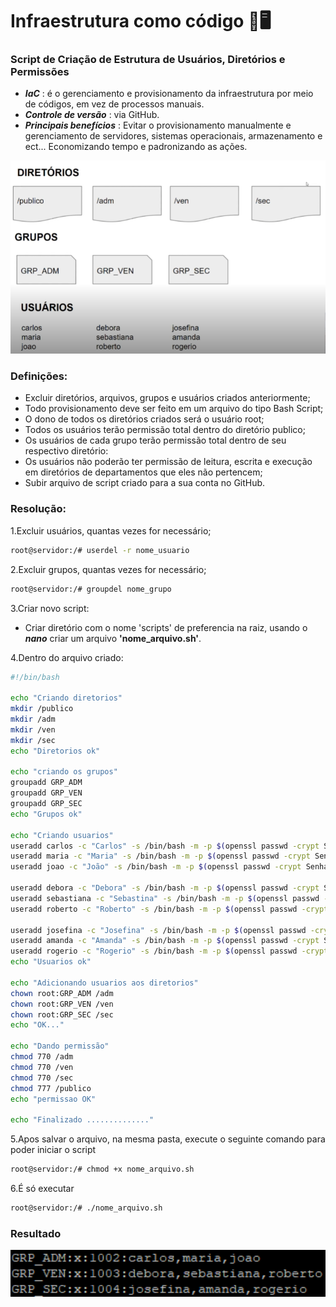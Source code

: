 # **Infraestrutura como código** :page_with_curl:🖥️

### 	 Script de Criação de Estrutura de Usuários, Diretórios e Permissões

- ***IaC*** : é o gerenciamento e provisionamento da infraestrutura por meio de códigos, em vez de processos manuais.
- ***Controle de versão*** : via GitHub.
- ***Principais benefícios*** : Evitar o provisionamento manualmente e gerenciamento de servidores, sistemas operacionais, armazenamento e ect... Economizando tempo e padronizando as ações.

![img_1](.\img\img_1.png)

###      Definições:

- Excluir diretórios, arquivos, grupos e usuários criados anteriormente;
- Todo provisionamento deve ser feito em um arquivo do tipo Bash
  Script;
- O dono de todos os diretórios criados será o usuário root;
- Todos os usuários terão permissão total dentro do diretório publico;
- Os usuários de cada grupo terão permissão total dentro de seu
  respectivo diretório:
- Os usuários não poderão ter permissão de leitura, escrita e execução
  em diretórios de departamentos que eles não pertencem;
- Subir arquivo de script criado para a sua conta no GitHub.

### 	Resolução:

1.Excluir usuários, quantas vezes for necessário;

```bash
root@servidor:/# userdel -r nome_usuario
```

2.Excluir  grupos, quantas vezes for necessário;

```bash
root@servidor:/# groupdel nome_grupo
```

3.Criar novo script:

- Criar diretório com o nome 'scripts' de preferencia na raiz, usando o ***nano*** criar um arquivo **'nome_arquivo.sh'**.

4.Dentro do arquivo criado:

```bash
#!/bin/bash

echo "Criando diretorios"
mkdir /publico
mkdir /adm
mkdir /ven
mkdir /sec
echo "Diretorios ok"

echo "criando os grupos"
groupadd GRP_ADM
groupadd GRP_VEN
groupadd GRP_SEC
echo "Grupos ok"

echo "Criando usuarios"
useradd carlos -c "Carlos" -s /bin/bash -m -p $(openssl passwd -crypt Senha123) -G GRP_ADM
useradd maria -c "Maria" -s /bin/bash -m -p $(openssl passwd -crypt Senha123) -G GRP_ADM
useradd joao -c "João" -s /bin/bash -m -p $(openssl passwd -crypt Senha123) -G GRP_ADM

useradd debora -c "Debora" -s /bin/bash -m -p $(openssl passwd -crypt Senha123) -G GRP_VEN
useradd sebastiana -c "Sebastina" -s /bin/bash -m -p $(openssl passwd -crypt Senha123) -G GRP_VEN
useradd roberto -c "Roberto" -s /bin/bash -m -p $(openssl passwd -crypt Senha123) -G GRP_VEN

useradd josefina -c "Josefina" -s /bin/bash -m -p $(openssl passwd -crypt Senha123) -G GRP_SEC
useradd amanda -c "Amanda" -s /bin/bash -m -p $(openssl passwd -crypt Senha123) -G GRP_SEC
useradd rogerio -c "Rogerio" -s /bin/bash -m -p $(openssl passwd -crypt Senha123) -G GRP_SEC
echo "Usuarios ok"

echo "Adicionando usuarios aos diretorios"
chown root:GRP_ADM /adm
chown root:GRP_VEN /ven
chown root:GRP_SEC /sec
echo "OK..."

echo "Dando permissão"
chmod 770 /adm
chmod 770 /ven
chmod 770 /sec
chmod 777 /publico
echo "permissao OK"

echo "Finalizado .............."
```

5.Apos salvar o arquivo, na mesma pasta, execute o seguinte comando para poder iniciar o script

```bash
root@servidor:/# chmod +x nome_arquivo.sh
```

6.É só executar 

```bash
root@servidor:/# ./nome_arquivo.sh
```

### **Resultado**

<img src=".\img\Captura de tela 2023-03-04 160839.png" alt="Captura de tela 2023-03-04 160839" style="zoom: 200%;" />